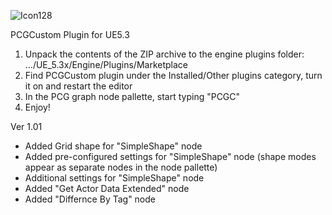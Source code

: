 ![Icon128](https://github.com/romank3d/PCGCustomNodes/assets/23342836/084d09bf-bcd7-4dbc-839b-55eaae6c506f)

PCGCustom Plugin for UE5.3
1. Unpack the contents of the ZIP archive to the engine plugins folder: .../UE_5.3x/Engine/Plugins/Marketplace
2. Find PCGCustom plugin under the Installed/Other plugins category, turn it on and restart the editor
3. In the PCG graph node pallette, start typing "PCGC"
4. Enjoy!

Ver 1.01
- Added Grid shape for "SimpleShape" node
- Added pre-configured settings for "SimpleShape" node (shape modes appear as separate nodes in the node pallette)
- Additional settings for "SimpleShape" node
- Added "Get Actor Data Extended" node
- Added "Differnce By Tag" node
